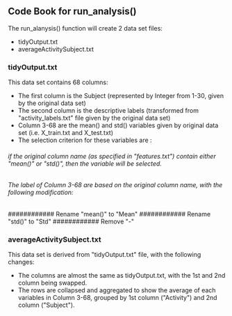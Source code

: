 ## Code Book for run_analysis()

The run_alanysis() function will create 2 data set files:
* tidyOutput.txt
* averageActivitySubject.txt

### tidyOutput.txt
This data set contains 68 columns:
* The first column is the Subject (represented by Integer from 1-30, given by the original data set)
* The second column is the descriptive labels (transformed from "activity_labels.txt" file given by the original data set)
* Column 3-68 are the mean() and std() variables given by original data set (i.e. X_train.txt and X_test.txt)
* The selection criterion for these variables are :
###### if the original column name (as specified in "features.txt") contain either "mean()" or "std()", then the variable will be selected.
###### The label of Column 3-68 are based on the original column name, with the following modification:
############ Rename "mean()" to "Mean"
############ Rename "std()" to "Std"
############ Remove "-"

### averageActivitySubject.txt
This data set is derived from "tidyOutput.txt" file, with the following changes:
* The columns are almost the same as tidyOutput.txt, with the 1st and 2nd column being swapped.
* The rows are collapsed and aggregated to show the average of each variables in Column 3-68, grouped by 1st column ("Activity") and 2nd column ("Subject").
